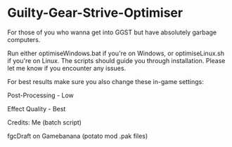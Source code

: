 # Guilty-Gear-Strive-Optimiser
For those of you who wanna get into GGST but have absolutely garbage computers.

 
Run either optimiseWindows.bat if you're on Windows, or optimiseLinux.sh if you're on Linux. The scripts should guide you through installation. Please let me know if you encounter any issues.


For best results make sure you also change these in-game settings:


Post-Processing - Low

Effect Quality - Best


Credits:
Me (batch script)

fgcDraft on Gamebanana (potato mod .pak files)

